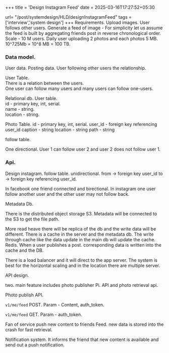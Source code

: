 +++
title = 'Design Instagram Feed'
date = 2025-03-16T17:27:52+05:30

url= "/post/systemdesign/HLD/designInstagramFeed"
tags = ['interview','system design']
+++
Requirements.
Upload images.
User follows other users.
Generate a feed of image - For simplicity let us assume the feed is built by aggregating friends post in reverse chronological order.
Scale - 10 M users.
Daily user uploading 2 photos and each photos 5 MB.
10^7*2*5Mb = 10^8 MB = 100 TB.

### Data model.
User data.
Posting data.
User following other users the relationship.

User Table.  
There is a relation between the users.  
One user can follow many users and many users can follow one-users.

Relational db.
User table.  
id - primary key, int, serial.  
name - string.  
location - string.

Photo Table.
id - primary key, int, serial.
user_id - foreign key referencing user_id
caption - string
location - string
path - string


follow table.

One directional. User 1 can follow user 2 and user 2 does not follow user 1.

### Api.


Design instagram.
follow table.
unidirectional.
from -> foreign key user_id
to -> foreign key referencing user_id.

In facebook one friend connected and birectional.
In instagram one user follow another user and the other user may not follow back.

Metadata Db.

There is the distributed object storage S3.
Metadata will be connected to the S3 to get the file path.

More read heave there will be replica of the db and the write data will be different.
There is a cache in the server and the metadata db. The write through cache like the data update in the main db will update the cache. Redis. When a user publishes a post. corresponding data is written into the cache and the DB.

There is a load balancer and it will direct to the app server. The system is best for the horizontal scaling and in the location there are multiple server.



API design.

two. main feature includes photo publisher Pi. API and photo retrieval api.

Photo publish API.

`v1/me/feed`
POST.
Param - Content, auth_token.

`v1/me/feed`
GET.
Param - auth_token.


Fan of service push new content to friends Feed. new data is stored into the crash for fast retrieval.

Notification system. It informs the friend that new content is available and send out a push notification.

